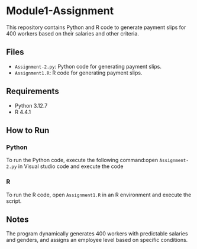 # Module1-Assignment

This repository contains Python and R code to generate payment slips for 400 workers based on their salaries and other criteria.

## Files

- `Assignment-2.py`: Python code for generating payment slips.
- `Assignment1.R`: R code for generating payment slips.

## Requirements

- Python 3.12.7
- R 4.4.1

## How to Run

### Python
To run the Python code, execute the following command:open `Assignment-2.py` in Visual studio code and execute the code

### R
To run the R code, open `Assignment1.R` in an R environment and execute the script.

## Notes

The program dynamically generates 400 workers with predictable salaries and genders, and assigns an employee level based on specific conditions.



